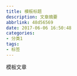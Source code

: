 ```yaml
---
title: 模板标题
description: 文章摘要
abbrlink: 48d56569
date: 2017-06-06 16:50:48
categories: 
- 分类1
tags:
- 标签
---
```

模板文章
